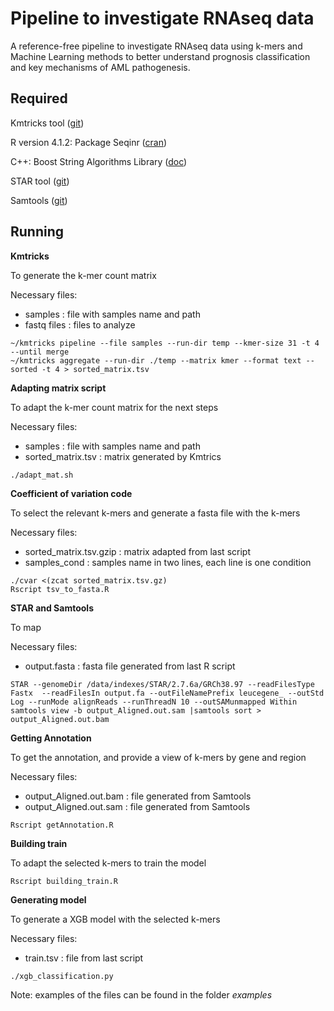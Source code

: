 # Pipeline to investigate RNAseq data

A reference-free pipeline to investigate RNAseq data using k-mers and Machine Learning methods to better understand prognosis classification and key mechanisms of AML pathogenesis.

## Required
Kmtricks tool ([git](<https://github.com/tlemane/kmtricks/>))

R version 4.1.2: Package Seqinr ([cran](<https://cran.r-project.org/web/packages/seqinr/index.html>))

C++: Boost String Algorithms Library ([doc](<https://www.boost.org/doc/libs/1_81_0/doc/html/string_algo/reference.html#header.boost.algorithm.string_hpp>))

STAR tool ([git](<https://github.com/alexdobin/STAR>))

Samtools ([git](https://github.com/samtools/samtools>))


## Running
**Kmtricks**

To generate the k-mer count matrix

Necessary files:
- samples : file with samples name and path
- fastq files : files to analyze

```
~/kmtricks pipeline --file samples --run-dir temp --kmer-size 31 -t 4 --until merge
~/kmtricks aggregate --run-dir ./temp --matrix kmer --format text --sorted -t 4 > sorted_matrix.tsv
```

**Adapting matrix script**

To adapt the k-mer count matrix for the next steps

Necessary files:
- samples : file with samples name and path
- sorted_matrix.tsv : matrix generated by Kmtrics

```
./adapt_mat.sh
```

**Coefficient of variation code**

To select the relevant k-mers and generate a fasta file with the k-mers

Necessary files:
- sorted_matrix.tsv.gzip : matrix adapted from last script
- samples_cond : samples name in two lines, each line is one condition

```
./cvar <(zcat sorted_matrix.tsv.gz)
Rscript tsv_to_fasta.R
```

**STAR and Samtools**

To map 

Necessary files:
- output.fasta : fasta file generated from last R script

```
STAR --genomeDir /data/indexes/STAR/2.7.6a/GRCh38.97 --readFilesType Fastx  --readFilesIn output.fa --outFileNamePrefix leucegene_ --outStd Log --runMode alignReads --runThreadN 10 --outSAMunmapped Within
samtools view -b output_Aligned.out.sam |samtools sort > output_Aligned.out.bam	
```

**Getting Annotation**

To get the annotation, and provide a view of k-mers by gene and region

Necessary files:
- output_Aligned.out.bam : file generated from Samtools
- output_Aligned.out.sam : file generated from Samtools

```
Rscript getAnnotation.R
```

**Building train**

To adapt the selected k-mers to train the model

```
Rscript building_train.R
```

**Generating model**

To generate a XGB model with the selected k-mers

Necessary files:
- train.tsv : file from last script

```
./xgb_classification.py
```



Note: examples of the files can be found in the folder *examples*
